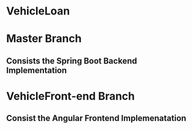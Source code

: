 # VehicleLoan

# Master Branch 
## Consists the Spring Boot Backend Implementation

# VehicleFront-end Branch 
## Consist the Angular Frontend Implemenatation
